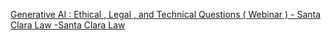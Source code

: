 [Generative AI : Ethical , Legal , and Technical Questions ( Webinar ) - Santa Clara Law -Santa Clara Law](https://qi.tc/qi/113147)